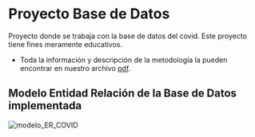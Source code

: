 # Proyecto Base de Datos
Proyecto donde se trabaja con la base de datos del covid. Este proyecto tiene fines meramente educativos.

* Toda la información y descripción de la metodología la pueden encontrar en nuestro archivo [pdf](https://github.com/anmerino-pnd/Proyecto_DataBase/blob/main/Proyecto%20Base%20de%20Datos.pdf).

## Modelo Entidad Relación de la Base de Datos implementada
![modelo_ER_COVID](https://github.com/anmerino-pnd/Proyecto_DataBase/assets/30573365/05e2a534-058d-4266-a063-550d4d9346b5)

